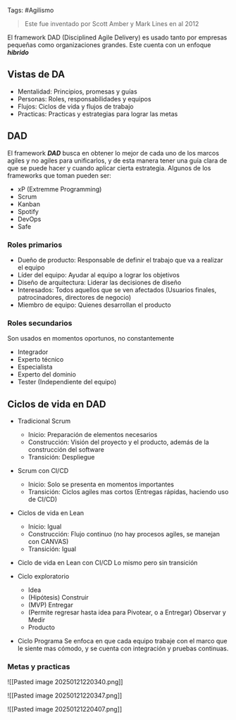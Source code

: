 Tags: #Agilismo 

> Este fue inventado por Scott Amber y Mark Lines en al 2012

El framework DAD (Disciplined Agile Delivery) es usado tanto por empresas pequeñas como organizaciones grandes. Este cuenta con un enfoque ***hibrido***

## Vistas de DA

- Mentalidad: Principios, promesas y guías
- Personas: Roles, responsabilidades y equipos
- Flujos: Ciclos de vida y flujos de trabajo
- Practicas: Practicas y estrategias para lograr las metas

## DAD

El framework ***DAD*** busca en obtener lo mejor de cada uno de los marcos agiles y no agiles para unificarlos, y de esta manera tener una guía clara de que se puede hacer y cuando aplicar cierta estrategia. Algunos de los frameworks que toman pueden ser:

- xP (Extremme Programming)
- Scrum
- Kanban
- Spotify
- DevOps
- Safe

### Roles primarios

- Dueño de producto: Responsable de definir el trabajo que va a realizar el equipo
- Líder del equipo: Ayudar al equipo a lograr los objetivos
- Diseño de arquitectura: Liderar las decisiones de diseño
- Interesados: Todos aquellos que se ven afectados (Usuarios finales, patrocinadores, directores de negocio)
- Miembro de equipo: Quienes desarrollan el producto

### Roles secundarios

Son usados en momentos oportunos, no constantemente

- Integrador
- Experto técnico
- Especialista
- Experto del dominio
- Tester (Independiente del equipo)


## Ciclos de vida en DAD

- Tradicional Scrum
	- Inicio: Preparación de elementos necesarios 
	- Construcción: Visión del proyecto y el producto, además de la construcción del software
	- Transición: Despliegue

- Scrum con CI/CD
	- Inicio: Solo se presenta en momentos importantes
	- Transición: Ciclos agiles mas cortos (Entregas rápidas, haciendo uso de CI/CD)

- Ciclos de vida en Lean
	- Inicio: Igual
	- Construcción: Flujo continuo (no hay procesos agiles, se manejan con CANVAS)
	- Transición: Igual

- Ciclo de vida en Lean con CI/CD
	Lo mismo pero sin transición

- Ciclo exploratorio
	- Idea 
	- (Hipótesis) Construir 
	- (MVP) Entregar 
	- (Permite regresar hasta idea para Pivotear,  o a Entregar) Observar y Medir 
	- Producto

- Ciclo Programa
	Se enfoca en que cada equipo trabaje con el marco que le siente mas cómodo, y se cuenta con integración y pruebas continuas.


### Metas y practicas

![[Pasted image 20250121220340.png]]

![[Pasted image 20250121220347.png]]

![[Pasted image 20250121220407.png]]
